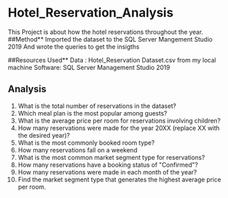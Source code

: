 # Hotel_Reservation_Analysis
This Project is about how the hotel reservations throughout the year.
##Method**
Imported the dataset to the SQL Server Mangement Studio 2019
And wrote the queries to get the insigths

##Resources Used**
Data : Hotel_Reservation Dataset.csv from my local machine
Software: SQL Server Management Studio 2019
## Analysis
1. What is the total number of reservations in the dataset?
2. Which meal plan is the most popular among guests?
3. What is the average price per room for reservations involving children?
4. How many reservations were made for the year 20XX (replace XX with the desired year)?
5. What is the most commonly booked room type?
6. How many reservations fall on a weekend
7. What is the most common market segment type for reservations?
8. How many reservations have a booking status of "Confirmed"?
9. How many reservations were made in each month of the year?
10. Find the market segment type that generates the highest average price per room.

